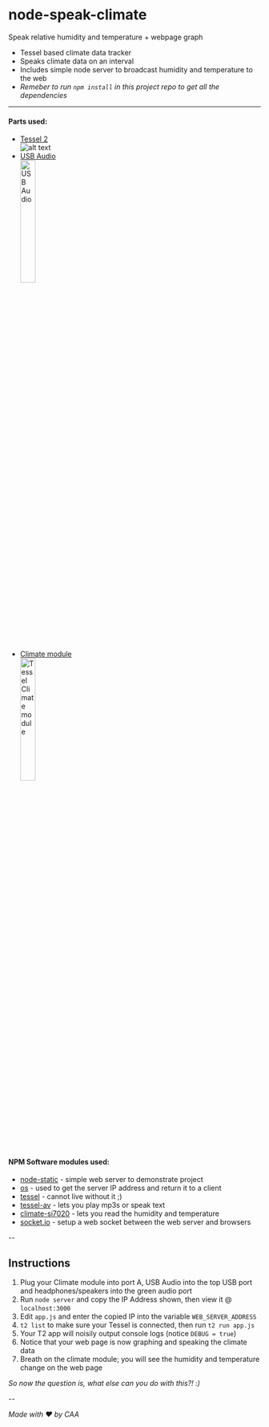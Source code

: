 # node-speak-climate
Speak relative humidity and temperature + webpage graph
 *   Tessel based climate data tracker
 *   Speaks climate data on an interval
 *   Includes simple node server to broadcast humidity and temperature to the web
 *   _Remeber to run `npm install` in this project repo to get all the dependencies_

---

#### Parts used:
- [Tessel 2](https://tessel.io/)<br>
  ![alt text](https://s3.amazonaws.com/technicalmachine-assets/launch/animation-files/tessel2.png "Tessel 2")
- [USB Audio](https://tessel.io/modules#tessel-av)<br>
  <img class="disabled" src="http://ecx.images-amazon.com/images/I/71Kgv7ZoI5L._SL1500_.jpg" width="25%" height="25%" title="USB Audio" />
- [Climate module](https://tessel.io/modules#module-climate)<br>
  <img class="disabled" src="https://s3.amazonaws.com/technicalmachine-assets/product+pics/2014+05+15+production+modules/climate.jpg" width="25%" height="25%" title="Tessel Climate module" />

#### NPM Software modules used:
- [node-static](https://www.npmjs.com/package/node-static) - simple web server to demonstrate project
- [os](https://www.npmjs.com/package/os) - used to get the server IP address and return it to a client
- [tessel](https://www.npmjs.com/package/tessel) - cannot live without it ;)
- [tessel-av](https://www.npmjs.com/package/tessel-av) - lets you play mp3s or speak text
- [climate-si7020](https://www.npmjs.com/package/climate-si7020) - lets you read the humidity and temperature
- [socket.io](https://www.npmjs.com/package/socket.io) - setup a web socket between the web server and browsers

--

## Instructions

1. Plug your Climate module into port A, USB Audio into the top USB port and headphones/speakers into the green audio port
2. Run `node server` and copy the IP Address shown, then view it @ `localhost:3000`
3. Edit `app.js` and enter the copied IP into the variable `WEB_SERVER_ADDRESS`
4. `t2 list` to make sure your Tessel is connected, then run `t2 run app.js`
5. Your T2 app will noisily output console logs (notice `DEBUG = true`)
6. Notice that your web page is now graphing and speaking the climate data
7. Breath on the climate module; you will see the humidity and temperature change on the web page

*So now the question is, what else can you do with this?! :)*


--


_Made with ♥ by CAA_
